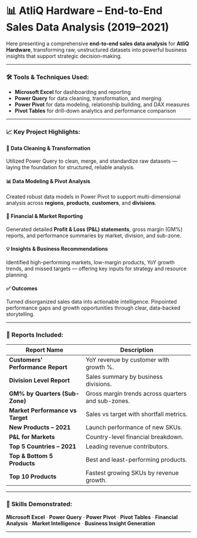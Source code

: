 

# 📊 AtliQ Hardware – End-to-End Sales Data Analysis (2019–2021)

Here presenting a comprehensive **end-to-end sales data analysis** for **AtliQ Hardware**, transforming raw, unstructured datasets into powerful business insights that support strategic decision-making.

---

### 🛠️ Tools & Techniques Used:

* **Microsoft Excel** for dashboarding and reporting
* **Power Query** for data cleaning, transformation, and merging
* **Power Pivot** for data modeling, relationship building, and DAX measures
* **Pivot Tables** for drill-down analytics and performance comparison

---

### 📈 Key Project Highlights:

#### 🔧 Data Cleaning & Transformation

Utilized Power Query to clean, merge, and standardize raw datasets — laying the foundation for structured, reliable analysis.

#### 📊 Data Modeling & Pivot Analysis

Created robust data models in Power Pivot to support multi-dimensional analysis across **regions**, **products**, **customers**, and **divisions**.

#### 📃 Financial & Market Reporting

Generated detailed **Profit & Loss (P\&L) statements**, gross margin (GM%) reports, and performance summaries by market, division, and sub-zone.

#### 💡 Insights & Business Recommendations

Identified high-performing markets, low-margin products, YoY growth trends, and missed targets — offering key inputs for strategy and resource planning.

#### ✅ Outcomes

Turned disorganized sales data into actionable intelligence. Pinpointed performance gaps and growth opportunities through clear, data-backed storytelling.

---

### 📁 Reports Included:

| Report Name                       | Description                                        |
| --------------------------------- | -------------------------------------------------- |
| **Customers' Performance Report** | YoY revenue by customer with growth %.             |
| **Division Level Report**         | Sales summary by business divisions.               |
| **GM% by Quarters (Sub-Zone)**    | Gross margin trends across quarters and sub-zones. |
| **Market Performance vs Target**  | Sales vs target with shortfall metrics.            |
| **New Products – 2021**           | Launch performance of new SKUs.                    |
| **P\&L for Markets**              | Country-level financial breakdown.                 |
| **Top 5 Countries – 2021**        | Leading revenue contributors.                      |
| **Top & Bottom 5 Products**       | Best and least-performing products.                |
| **Top 10 Products**               | Fastest growing SKUs by revenue growth.            |

---

### 🧠 Skills Demonstrated:

**Microsoft Excel** · **Power Query** · **Power Pivot** · **Pivot Tables** · **Financial Analysis** · **Market Intelligence** · **Business Insight Generation**

---

